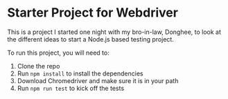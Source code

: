 # Starter Project for Webdriver
This is a project I started one night with my bro-in-law, Donghee, to look
at the different ideas to start a Node.js based testing project. 

To run this project, you will need to:
1. Clone the repo
2. Run `npm install` to install the dependencies
3. Download Chromedriver and make sure it is in your path
4. Run `npm run test` to kick off the tests
